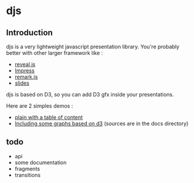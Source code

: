 # djs

## Introduction

djs is a very lightweight javascript presentation library.
You're probably better with other larger framework like :
- [reveal.js](https://github.com/hakimel/reveal.js)
- [Impress](https://impress.js.org)
- [remark.js](https://remarkjs.com)
- [slides](http://www.briancavalier.com/code/slides)

djs is based on D3, so you can add D3 gfx inside your presentations.

Here are 2 simples demos :
- [plain with a table of content](https://sebt3.github.io/djs/demo.html)
- [Including some graphs based on d3](https://sebt3.github.io/djs/gfx.html)
(sources are in the docs directory)


## todo
- api
- some documentation
- fragments
- transitions
